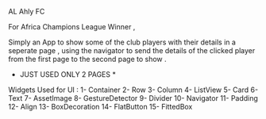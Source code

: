 AL Ahly FC

For Africa Champions League Winner , 

Simply an App to show some of the club players with their details in a seperate page , using the navigator to send the details of the clicked player from the first page to the second page to show . 

* JUST USED ONLY 2 PAGES *

Widgets Used for UI : 
1- Container 
2- Row
3- Column
4- ListView 
5- Card
6- Text
7- AssetImage
8- GestureDetector
9- Divider 
10- Navigator 
11- Padding
12- Align
13- BoxDecoration
14- FlatButton
15- FittedBox

